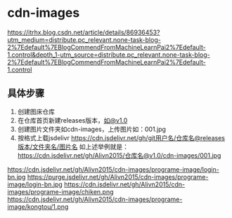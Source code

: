 # cdn-images
https://itrhx.blog.csdn.net/article/details/86936453?utm_medium=distribute.pc_relevant.none-task-blog-2%7Edefault%7EBlogCommendFromMachineLearnPai2%7Edefault-1.control&depth_1-utm_source=distribute.pc_relevant.none-task-blog-2%7Edefault%7EBlogCommendFromMachineLearnPai2%7Edefault-1.control

## 具体步骤
1. 创建图床仓库
2. 在仓库首页新建releases版本，如@v1.0
3. 创建图片文件夹如cdn-images，上传图片如：001.jpg
4. 按格式上载jsdelivr
https://cdn.jsdelivr.net/gh/git用户名/仓库名@releases版本/文件夹名/图片名
如上述举例就是：
https://cdn.jsdelivr.net/gh/Alivn2015/仓库名@v1.0/cdn-images/001.jpg

https://cdn.jsdelivr.net/gh/Alivn2015/cdn-images/programe-image/login-bn.jpg
https://purge.jsdelivr.net/gh/Alivn2015/cdn-images/programe-image/login-bn.jpg
https://cdn.jsdelivr.net/gh/Alivn2015/cdn-images/programe-image/chiken.png
https://cdn.jsdelivr.net/gh/Alivn2015/cdn-images/programe-image/kongtou/1.png